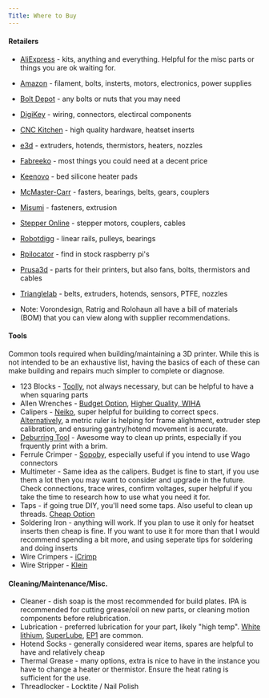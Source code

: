 ```yaml
---
Title: Where to Buy
---
```

#### Retailers
- [AliExpress](https://s.click.aliexpress.com/e/_mOmCec2) - kits, anything and everything. Helpful for the misc parts or things you are ok waiting for.
- [Amazon](https://amzn.to/43zbVKG) - filament, bolts, insterts, motors, electronics, power supplies
- [Bolt Depot](https://boltdepot.com/) - any bolts or nuts that you may need
- [DigiKey](https://www.digikey.com) - wiring, connectors, electircal components
- [CNC Kitchen](https://cnckitchen.store/) - high quality hardware, heatset inserts
- [e3d](https://e3d-online.com) - extruders, hotends, thermistors, heaters, nozzles
- [Fabreeko](https://www.fabreeko.com/) - most things you could need at a decent price
- [Keenovo](https://keenovo.store) - bed silicone heater pads
- [McMaster-Carr](https://www.mcmaster.com/0) - fasters, bearings, belts, gears, couplers
- [Misumi](https://us.misumi-ec.com/) - fasteners, extrusion
- [Stepper Online](https://www.omc-stepperonline.com/) - stepper motors, couplers, cables
- [Robotdigg](https://www.robotdigg.com) - linear rails, pulleys, bearings
- [Rpilocator](https://rpilocator.com/) - find in stock raspberry pi's
- [Prusa3d](https://www.prusa3d.com/) - parts for their printers, but also fans, bolts, thermistors and cables
- [Trianglelab](https://a.aliexpress.com/_cO8CxSE) - belts, extruders, hotends, sensors, PTFE, nozzles

- Note: Vorondesign, Ratrig and Rolohaun all have a bill of materials (BOM) that you can view along with supplier recommendations.

#### Tools
Common tools required when building/maintaining a 3D printer. While this is not intended to be an exhaustive list, having the basics of each of these can make building and repairs much simpler to complete or diagnose.
- 123 Blocks - [Toolly](https://amzn.to/3JpXKyd), not always necessary, but can be helpful to have a when squaring parts
- Allen Wrenches - [Budget Option](https://amzn.to/3QaW3bA), [Higher Quality, WIHA](https://amzn.to/445dEYd)
- Calipers - [Neiko](https://amzn.to/4441peq), super helpful for building to correct specs. [Alternatively](https://amzn.to/3xGa5fd), a metric ruler is helping for frame alightment, extruder step calibration, and ensuring gantry/hotend movement is accurate.
- [Deburring Tool](https://amzn.to/3xHX3Od) - Awesome way to clean up prints, especially if you frquently print with a brim.
- Ferrule Crimper - [Sopoby](https://amzn.to/3QbntOF), especially useful if you intend to use Wago connectors
- Multimeter - Same idea as the calipers. Budget is fine to start, if you use them a lot then you may want to consider and upgrade in the future. Check connections, trace wires, confirm voltages, super helpful if you take the time to research how to use what you need it for.
- Taps - if going true DIY, you'll need some taps. Also useful to clean up threads. [Cheap Option](https://amzn.to/3JKoZE1)
- Soldering Iron - anything will work. If you plan to use it only for heatset inserts then cheap is fine. If you want to use it for more than that I would recommend spending a bit more, and using seperate tips for soldering and doing inserts
- Wire Crimpers - [iCrimp](https://amzn.to/3U8evTo)
- Wire Stripper - [Klein](https://amzn.to/4d6rqOG)

#### Cleaning/Maintenance/Misc.
- Cleaner - dish soap is the most recommended for build plates. IPA is recommended for cutting grease/oil on new parts, or cleaning motion components before relubrication.
- Lubrication - preferred lubrication for your part, likely "high temp". [White lithium](https://amzn.to/49Kr3GD), [SuperLube](https://amzn.to/3xMq4bG), [EP1](https://amzn.to/4aXJOar) are common.
- Hotend Socks - generally considered wear items, spares are helpful to have and relatively cheap
- Thermal Grease - many options, extra is nice to have in the instance you have to change a heater or thermistor. Ensure the heat rating is sufficient for the use.
- Threadlocker - Locktite / Nail Polish
